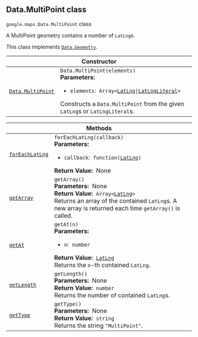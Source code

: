 
<devsite-heading text=" Data.MultiPoint class" for="Data.MultiPoint" level="h2" link="" toc="" back-to-top=""><h2 id="Data.MultiPoint" is-upgraded="">Data.MultiPoint class </h2></devsite-heading>
<p>
<code translate="no" dir="ltr"><span itemprop="path">google.maps</span>.<span itemprop="name">Data.MultiPoint</span></code>
class
</p>
<p>A MultiPoint geometry contains a number of <code translate="no" dir="ltr">LatLng</code>s.</p>
<p>This class implements
<code translate="no" dir="ltr"><a href="Data.Geometry.md">Data.Geometry</a></code>.
</p>
<div class="devsite-table-wrapper"><table class="constructors responsive" summary="class Data.MultiPoint - Constructor">
<thead>
<tr><th colspan="2" id="Data.MultiPoint.constructor">Constructor</th>
</tr></thead>
<tbody>
<tr>
<td><code translate="no" dir="ltr"><a class="secret-link" href="#Data.MultiPoint.constructor"><span>Data.MultiPoint</span></a></code></td>
<td><div><code translate="no" dir="ltr">Data.MultiPoint(elements)</code></div>
<div class="desc"><strong>Parameters:</strong>&nbsp; <ul>
<li><code translate="no" dir="ltr">elements</code>:&nbsp; <code translate="no" dir="ltr">Array&lt;<a href="LatLng.md">LatLng</a>|<a href="LatLngLiteral.md">LatLngLiteral</a>&gt;</code></li>
</ul></div>
<div class="desc">Constructs a <code translate="no" dir="ltr">Data.MultiPoint</code> from the given <code translate="no" dir="ltr">LatLng</code>s or <code translate="no" dir="ltr">LatLngLiteral</code>s.</div></td>
</tr>
</tbody>
</table></div>
<div class="devsite-table-wrapper"><table class="methods responsive" summary="class Data.MultiPoint - Methods">
<thead>
<tr><th colspan="2">Methods</th>
</tr></thead>
<tbody>
<tr id="Data.MultiPoint.forEachLatLng">
<td itemprop="property"><code translate="no" dir="ltr"><a class="secret-link" href="#Data.MultiPoint.forEachLatLng"><span>forEachLatLng</span></a></code></td>
<td><div><code translate="no" dir="ltr">forEachLatLng(callback)</code></div>
<div class="desc"><strong>Parameters:</strong>&nbsp; <ul>
<li><code translate="no" dir="ltr">callback</code>:&nbsp; <code translate="no" dir="ltr">function(<a href="LatLng.md">LatLng</a>)</code></li>
</ul></div>
<div class="desc"><strong>Return Value:</strong>&nbsp; None</div>
<div class="desc"></div></td>
</tr>
<tr id="Data.MultiPoint.getArray">
<td itemprop="property"><code translate="no" dir="ltr"><a class="secret-link" href="#Data.MultiPoint.getArray"><span>getArray</span></a></code></td>
<td><div><code translate="no" dir="ltr">getArray()</code></div>
<div class="desc"><strong>Parameters:</strong>&nbsp; None</div>
<div class="desc"><strong>Return Value:</strong>&nbsp; <code translate="no" dir="ltr">Array&lt;<a href="LatLng.md">LatLng</a>&gt;</code></div>
<div class="desc">Returns an array of the contained <code translate="no" dir="ltr">LatLng</code>s. A new array is returned each time <code translate="no" dir="ltr">getArray()</code> is called.</div></td>
</tr>
<tr id="Data.MultiPoint.getAt">
<td itemprop="property"><code translate="no" dir="ltr"><a class="secret-link" href="#Data.MultiPoint.getAt"><span>getAt</span></a></code></td>
<td><div><code translate="no" dir="ltr">getAt(n)</code></div>
<div class="desc"><strong>Parameters:</strong>&nbsp; <ul>
<li><code translate="no" dir="ltr">n</code>:&nbsp; <code translate="no" dir="ltr">number</code></li>
</ul></div>
<div class="desc"><strong>Return Value:</strong>&nbsp; <code translate="no" dir="ltr"><a href="LatLng.md">LatLng</a></code></div>
<div class="desc">Returns the <code translate="no" dir="ltr">n</code>-th contained <code translate="no" dir="ltr">LatLng</code>.</div></td>
</tr>
<tr id="Data.MultiPoint.getLength">
<td itemprop="property"><code translate="no" dir="ltr"><a class="secret-link" href="#Data.MultiPoint.getLength"><span>getLength</span></a></code></td>
<td><div><code translate="no" dir="ltr">getLength()</code></div>
<div class="desc"><strong>Parameters:</strong>&nbsp; None</div>
<div class="desc"><strong>Return Value:</strong>&nbsp; <code translate="no" dir="ltr">number</code></div>
<div class="desc">Returns the number of contained <code translate="no" dir="ltr">LatLng</code>s.</div></td>
</tr>
<tr id="Data.MultiPoint.getType">
<td itemprop="property"><code translate="no" dir="ltr"><a class="secret-link" href="#Data.MultiPoint.getType"><span>getType</span></a></code></td>
<td><div><code translate="no" dir="ltr">getType()</code></div>
<div class="desc"><strong>Parameters:</strong>&nbsp; None</div>
<div class="desc"><strong>Return Value:</strong>&nbsp; <code translate="no" dir="ltr">string</code></div>
<div class="desc">Returns the string <code translate="no" dir="ltr">"MultiPoint"</code>.</div></td>
</tr>
</tbody>
</table></div>
<script src="replace_links.js"></script>
